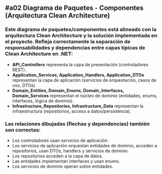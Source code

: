 ## **#a02 Diagrama de Paquetes - Componentes (Arquitectura Clean Architecture)**

### Este diagrama de paquetes/componentes está alineado con la arquitectura Clean Architecture y la solución implementada en el proyecto. Refleja correctamente la separación de responsabilidades y dependencias entre capas típicas de Clean Architecture en .NET:

- **API_Controllers** representa la capa de presentación (controladores REST).
- **Application_Services, Application_Handlers, Application_DTOs** representan la capa de aplicación (servicios de orquestación, casos de uso, DTOs).
- **Domain_Entities, Domain_Enums, Domain_Interfaces, Domain_Services** representan el núcleo de dominio (entidades, enums, interfaces, lógica de dominio).
- **Infrastructure_Repositories, Infrastructure_Data** representan la infraestructura (repositorios, acceso a datos/persistencia).

### Las relaciones dibujadas (flechas y dependencias) también son correctas:

- Los controladores usan servicios de aplicación.
- Los servicios de aplicación orquestan entidades de dominio, acceden a repositorios, usan DTOs, handlers y servicios de dominio.
- Los repositorios acceden a la capa de datos.
- Las entidades implementan interfaces y usan enums.
- Los servicios de dominio operan sobre entidades.
